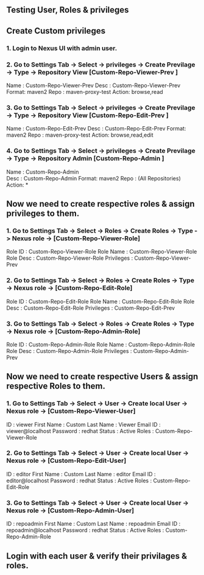 ## Testing User, Roles & privileges

## Create Custom privileges

### 1. Login to Nexus UI with admin user. 

### 2. Go to Settings Tab -> Select -> privileges -> Create Previlage -> Type -> Repository View [Custom-Repo-Viewer-Prev ] 

Name  :  Custom-Repo-Viewer-Prev 
Desc  :  Custom-Repo-Viewer-Prev 
Format:  maven2 
Repo  :  maven-proxy-test
Action:  browse,read

### 3. Go to Settings Tab -> Select -> privileges -> Create Previlage -> Type -> Repository View [Custom-Repo-Edit-Prev ]

Name  :  Custom-Repo-Edit-Prev 
Desc  :  Custom-Repo-Edit-Prev 
Format:  maven2 
Repo  :  maven-proxy-test
Action:  browse,read,edit

### 4. Go to Settings Tab -> Select -> privileges -> Create Previlage -> Type -> Repository Admin [Custom-Repo-Admin ]

Name  :  Custom-Repo-Admin  
Desc  :  Custom-Repo-Admin 
Format:  maven2 
Repo  :  (All Repositories)
Action:  *


## Now we need to create respective roles & assign privileges to them. 

### 1. Go to Settings Tab -> Select -> Roles -> Create Roles -> Type -> Nexus role -> [Custom-Repo-Viewer-Role]

Role ID    : Custom-Repo-Viewer-Role
Role Name  : Custom-Repo-Viewer-Role
Role Desc  : Custom-Repo-Viewer-Role
Privileges : Custom-Repo-Viewer-Prev 

### 2. Go to Settings Tab -> Select -> Roles -> Create Roles -> Type -> Nexus role -> [Custom-Repo-Edit-Role]

Role ID    : Custom-Repo-Edit-Role
Role Name  : Custom-Repo-Edit-Role
Role Desc  : Custom-Repo-Edit-Role
Privileges : Custom-Repo-Edit-Prev 

### 3. Go to Settings Tab -> Select -> Roles -> Create Roles -> Type -> Nexus role -> [Custom-Repo-Admin-Role]

Role ID    : Custom-Repo-Admin-Role
Role Name  : Custom-Repo-Admin-Role
Role Desc  : Custom-Repo-Admin-Role
Privileges : Custom-Repo-Admin-Prev 


## Now we need to create respective Users & assign respective Roles to them. 

### 1. Go to Settings Tab -> Select -> User -> Create local User -> Nexus role -> [Custom-Repo-Viewer-User]

ID         : viewer
First Name : Custom
Last  Name : Viewer
Email  ID  : viewer@localhost
Password   : redhat
Status     : Active
Roles      : Custom-Repo-Viewer-Role

### 2. Go to Settings Tab -> Select -> User -> Create local User -> Nexus role -> [Custom-Repo-Edit-User]

ID         : editor
First Name : Custom
Last  Name : editor
Email  ID  : editor@localhost
Password   : redhat
Status     : Active
Roles      : Custom-Repo-Edit-Role

### 3. Go to Settings Tab -> Select -> User -> Create local User -> Nexus role -> [Custom-Repo-Admin-User]

ID         : repoadmin
First Name : Custom
Last  Name : repoadmin
Email  ID  : repoadmin@localhost
Password   : redhat
Status     : Active
Roles      : Custom-Repo-Admin-Role


## Login with each user & verify their privilages & roles. 